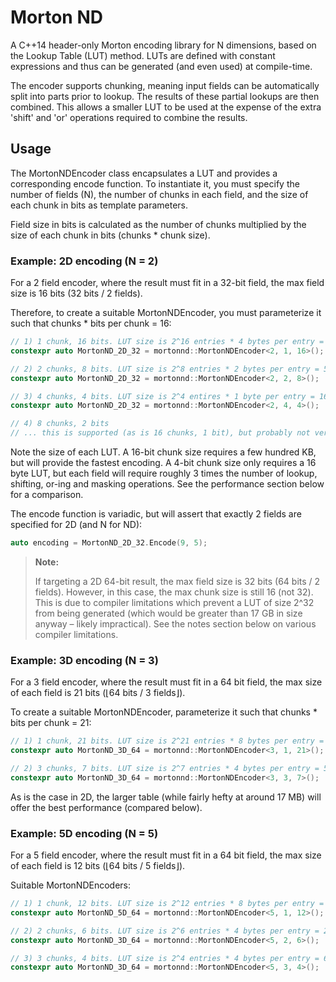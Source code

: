 # Morton ND
A C++14 header-only Morton encoding library for N dimensions, based on the Lookup Table (LUT) method. LUTs are defined with constant expressions and thus can be generated (and even used) at compile-time.

The encoder supports chunking, meaning input fields can be automatically split into parts prior to lookup. The results of these partial lookups are then combined. This allows a smaller LUT to be used at the expense of the extra 'shift' and 'or' operations required to combine the results.

## Usage
The MortonNDEncoder class encapsulates a LUT and provides a corresponding encode function. To instantiate it, you must specify the number of fields (N), the number of chunks in each field, and the size of each chunk in bits as template parameters.

Field size in bits is calculated as the number of chunks multiplied by the size of each chunk in bits (chunks * chunk size).

### Example: 2D encoding (N = 2)
For a 2 field encoder, where the result must fit in a 32-bit field, the max field size is 16 bits (32 bits / 2 fields).

Therefore, to create a suitable MortonNDEncoder, you must parameterize it such that chunks * bits per chunk = 16:

```c++
// 1) 1 chunk, 16 bits. LUT size is 2^16 entries * 4 bytes per entry = 262.144 KB
constexpr auto MortonND_2D_32 = mortonnd::MortonNDEncoder<2, 1, 16>();

// 2) 2 chunks, 8 bits. LUT size is 2^8 entries * 2 bytes per entry = 512 bytes
constexpr auto MortonND_2D_32 = mortonnd::MortonNDEncoder<2, 2, 8>();

// 3) 4 chunks, 4 bits. LUT size is 2^4 entires * 1 byte per entry = 16 bytes
constexpr auto MortonND_2D_32 = mortonnd::MortonNDEncoder<2, 4, 4>();

// 4) 8 chunks, 2 bits
// ... this is supported (as is 16 chunks, 1 bit), but probably not very useful
```

Note the size of each LUT. A 16-bit chunk size requires a few hundred KB, but will provide the fastest encoding. A 4-bit chunk size only requires a 16 byte LUT, but each field will require roughly 3 times the number of lookup, shifting, or-ing and masking operations. See the performance section below for a comparison.

The encode function is variadic, but will assert that exactly 2 fields are specified for 2D (and N for ND):
```c++
auto encoding = MortonND_2D_32.Encode(9, 5);
```

<blockquote>
<b>Note:</b></p>
If targeting a 2D 64-bit result, the max field size is 32 bits (64 bits / 2 fields). However, in this case, the max chunk size is still 16 (not 32). This is due to compiler limitations which prevent a LUT of size 2^32 from being generated (which would be greater than 17 GB in size anyway – likely impractical). See the notes section below on various compiler limitations.
</blockquote>

### Example: 3D encoding (N = 3)
For a 3 field encoder, where the result must fit in a 64 bit field, the max size of each field is 21 bits (⌊64 bits / 3 fields⌋).

To create a suitable MortonNDEncoder, parameterize it such that chunks * bits per chunk = 21:

```c++
// 1) 1 chunk, 21 bits. LUT size is 2^21 entries * 8 bytes per entry = 16.777216 MB
constexpr auto MortonND_3D_64 = mortonnd::MortonNDEncoder<3, 1, 21>();

// 2) 3 chunks, 7 bits. LUT size is 2^7 entries * 4 bytes per entry = 512 bytes
constexpr auto MortonND_3D_64 = mortonnd::MortonNDEncoder<3, 3, 7>();
```

As is the case in 2D, the larger table (while fairly hefty at around 17 MB) will offer the best performance (compared below).

### Example: 5D encoding (N = 5)
For a 5 field encoder, where the result must fit in a 64 bit field, the max size of each field is 12 bits (⌊64 bits / 5 fields⌋).

Suitable MortonNDEncoders:

```c++
// 1) 1 chunk, 12 bits. LUT size is 2^12 entries * 8 bytes per entry = 32.768 KB
constexpr auto MortonND_5D_64 = mortonnd::MortonNDEncoder<5, 1, 12>();

// 2) 2 chunks, 6 bits. LUT size is 2^6 entries * 4 bytes per entry = 256 bytes
constexpr auto MortonND_3D_64 = mortonnd::MortonNDEncoder<5, 2, 6>();

// 3) 3 chunks, 4 bits. LUT size is 2^4 entries * 4 bytes per entry = 64 bytes
constexpr auto MortonND_3D_64 = mortonnd::MortonNDEncoder<5, 3, 4>();
```
